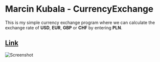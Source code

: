 # Marcin Kubala - CurrencyExchange

This is my simple currency exchange program where we can calculate the exchange rate of **USD**, **EUR**, **GBP** or **CHF** by entering **PLN**.

## [Link](https://m4rti89.github.io/CurrencyExchange/)

![Screenshot](https://iili.io/HT0VTQf.png)